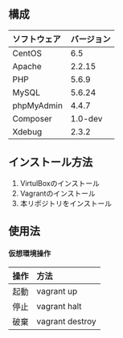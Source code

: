 ## 構成
|ソフトウェア|バージョン|
|:--|:--|
|CentOS|6.5|
|Apache|2.2.15|
|PHP|5.6.9|
|MySQL|5.6.24|
|phpMyAdmin|4.4.7|
|Composer|1.0-dev|
|Xdebug|2.3.2|

## インストール方法
1. VirtulBoxのインストール
1. Vagrantのインストール
1. 本リポジトリをインストール

## 使用法
#### 仮想環境操作
|操作|方法|
|:--|:--|
|起動|vagrant up|
|停止|vagrant halt|
|破棄|vagrant destroy|
